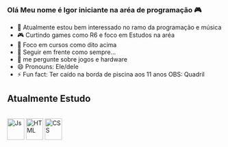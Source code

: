 ### Olá Meu nome é Igor iniciante na aréa de programação 🎮                                                                                        

<!--
**IgorcamposCODE/IgorcamposCODE** is a ✨ _special_ ✨ repository because its `README.md` (this file) appears on your GitHub profile.                 

Here are some ideas to get you started:
-->
- 🔭 Atualmente estou bem interessado no ramo da programação e música
- 🎮 Curtindo games como R6 e foco em Estudos na aréa 
- 📖 Foco em cursos como dito acima
- 🤔 Seguir em frente como sempre... 
- 💬 me pergunte sobre jogos e hardware
- 😄 Pronouns: Ele/dele
- ⚡ Fun fact: Ter caído na borda de piscina aos 11 anos OBS: Quadril 

## Atualmente Estudo  

<div style="display: inline_block"><br>
  <img align="center" alt="Js" height="50" width="40" src="https://cdn-icons-png.flaticon.com/128/136/136530.png">
  <img align="center" alt="HTML" height="50" width="40" src="https://cdn-icons-png.flaticon.com/128/136/136528.png">
  <img align="center" alt="CSS" height="50" width="40" src="https://cdn-icons-png.flaticon.com/128/136/136527.png">
</div>

